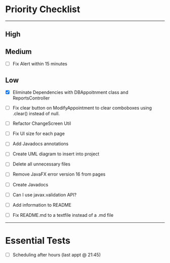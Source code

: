 # Priority Checklist

--- 
## High



## Medium
- [ ] Fix Alert within 15 minutes

## Low
- [x] Eliminate Dependencies with DBAppoitnment class and ReportsController
- [ ] Fix clear button on ModifyAppointment to clear comboboxes using .clear() instead of null.
- [ ] Refactor ChangeScreen Util
- [ ] Fix UI size for each page
- [ ] Add Javadocs annotations
- [ ] Create UML diagram to insert into project
- [ ] Delete all unnecessary files
- [ ] Remove JavaFX error version 16 from pages
- [ ] Create Javadocs
- [ ] Can I use javax.validation API?
- [ ] Add information to README
- [ ] Fix README.md to a textfile instead of a .md file



---

# Essential Tests

- [ ] Scheduling after hours (last appt @ 21:45)